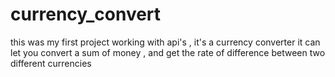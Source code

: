 # currency_convert
this was my first project working with api's , it's a currency converter 
it can let you convert a sum of money , and get the rate of difference between two different currencies
